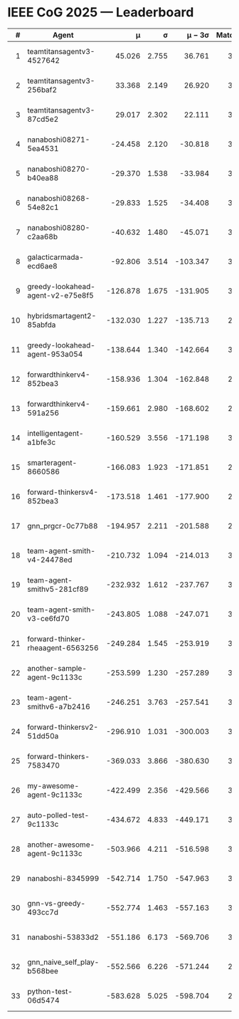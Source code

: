 # IEEE CoG 2025 — Leaderboard

| # | Agent | μ | σ | μ − 3σ | Matches | Updated |
|---:|---|---:|---:|---:|---:|---|
| 1 | teamtitansagentv3-4527642 | 45.026 | 2.755 | 36.761 | 3016 | 2025-09-01 20:06 |
| 2 | teamtitansagentv3-256baf2 | 33.368 | 2.149 | 26.920 | 3354 | 2025-09-01 20:06 |
| 3 | teamtitansagentv3-87cd5e2 | 29.017 | 2.302 | 22.111 | 3298 | 2025-09-01 20:06 |
| 4 | nanaboshi08271-5ea4531 | -24.458 | 2.120 | -30.818 | 3520 | 2025-09-01 20:06 |
| 5 | nanaboshi08270-b40ea88 | -29.370 | 1.538 | -33.984 | 3620 | 2025-09-01 20:06 |
| 6 | nanaboshi08268-54e82c1 | -29.833 | 1.525 | -34.408 | 3660 | 2025-09-01 20:06 |
| 7 | nanaboshi08280-c2aa68b | -40.632 | 1.480 | -45.071 | 3840 | 2025-09-01 20:06 |
| 8 | galacticarmada-ecd6ae8 | -92.806 | 3.514 | -103.347 | 3400 | 2025-09-01 20:06 |
| 9 | greedy-lookahead-agent-v2-e75e8f5 | -126.878 | 1.675 | -131.905 | 3828 | 2025-09-01 20:06 |
| 10 | hybridsmartagent2-85abfda | -132.030 | 1.227 | -135.713 | 2926 | 2025-09-01 20:06 |
| 11 | greedy-lookahead-agent-953a054 | -138.644 | 1.340 | -142.664 | 3808 | 2025-09-01 20:06 |
| 12 | forwardthinkerv4-852bea3 | -158.936 | 1.304 | -162.848 | 2929 | 2025-09-01 20:06 |
| 13 | forwardthinkerv4-591a256 | -159.661 | 2.980 | -168.602 | 2799 | 2025-09-01 20:06 |
| 14 | intelligentagent-a1bfe3c | -160.529 | 3.556 | -171.198 | 3172 | 2025-09-01 20:06 |
| 15 | smarteragent-8660586 | -166.083 | 1.923 | -171.851 | 2763 | 2025-09-01 20:06 |
| 16 | forward-thinkersv4-852bea3 | -173.518 | 1.461 | -177.900 | 2787 | 2025-09-01 20:06 |
| 17 | gnn_prgcr-0c77b88 | -194.957 | 2.211 | -201.588 | 2780 | 2025-09-01 20:06 |
| 18 | team-agent-smith-v4-24478ed | -210.732 | 1.094 | -214.013 | 3840 | 2025-09-01 20:06 |
| 19 | team-agent-smithv5-281cf89 | -232.932 | 1.612 | -237.767 | 3560 | 2025-09-01 20:06 |
| 20 | team-agent-smith-v3-ce6fd70 | -243.805 | 1.088 | -247.071 | 3460 | 2025-09-01 20:06 |
| 21 | forward-thinker-rheaagent-6563256 | -249.284 | 1.545 | -253.919 | 3768 | 2025-09-01 20:06 |
| 22 | another-sample-agent-9c1133c | -253.599 | 1.230 | -257.289 | 3660 | 2025-09-01 20:06 |
| 23 | team-agent-smithv6-a7b2416 | -246.251 | 3.763 | -257.541 | 3800 | 2025-09-01 20:06 |
| 24 | forward-thinkersv2-51dd50a | -296.910 | 1.031 | -300.003 | 3268 | 2025-09-01 20:06 |
| 25 | forward-thinkers-7583470 | -369.033 | 3.866 | -380.630 | 3460 | 2025-09-01 20:06 |
| 26 | my-awesome-agent-9c1133c | -422.499 | 2.356 | -429.566 | 3620 | 2025-09-01 20:06 |
| 27 | auto-polled-test-9c1133c | -434.672 | 4.833 | -449.171 | 3660 | 2025-09-01 20:06 |
| 28 | another-awesome-agent-9c1133c | -503.966 | 4.211 | -516.598 | 3600 | 2025-09-01 20:06 |
| 29 | nanaboshi-8345999 | -542.714 | 1.750 | -547.963 | 3300 | 2025-09-01 20:06 |
| 30 | gnn-vs-greedy-493cc7d | -552.774 | 1.463 | -557.163 | 3220 | 2025-09-01 20:06 |
| 31 | nanaboshi-53833d2 | -551.186 | 6.173 | -569.706 | 3280 | 2025-09-01 20:06 |
| 32 | gnn_naive_self_play-b568bee | -552.566 | 6.226 | -571.244 | 2240 | 2025-09-01 20:06 |
| 33 | python-test-06d5474 | -583.628 | 5.025 | -598.704 | 2800 | 2025-09-01 20:06 |
